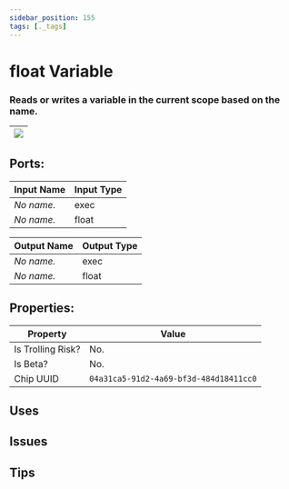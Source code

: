 ```yaml
---
sidebar_position: 155
tags: [._tags]
---
```


# float Variable


### Reads or writes a variable in the current scope based on the name.

| ![](https://images-ext-2.discordapp.net/external/MPmIaQzlEPmgGWlgi-WxBBXt0Bjv_zWPkg1y1f_sy3s/https/www.recroomcircuits.com/image/circuit/absolute-value?width=206&height=108) |
|-----|

## Ports:

| Input Name | Input Type |
|-----------|-----------|
| *No name.* | exec |
| *No name.* | float |

| Output Name | Output Type |
|-----------|-----------|
| *No name.* | exec |
| *No name.* | float |

## Properties:

| Property  | Value |
|-------------------|-----------|
| Is Trolling Risk? | No. |
| Is Beta? | No. |
| Chip UUID | `04a31ca5-91d2-4a69-bf3d-484d18411cc0` |

## Uses

## Issues

## Tips